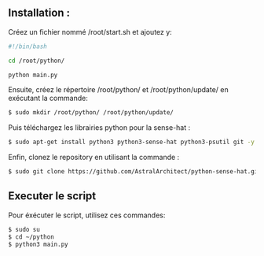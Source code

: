 ## Installation :

Créez un fichier nommé /root/start.sh et ajoutez y:

```sh
#!/bin/bash

cd /root/python/

python main.py
```

Ensuite, créez le répertoire /root/python/  et /root/python/update/ en exécutant la commande:

```sh
$ sudo mkdir /root/python/ /root/python/update/
```

Puis téléchargez les librairies python pour la sense-hat :

```sh
$ sudo apt-get install python3 python3-sense-hat python3-psutil git -y
```

Enfin, clonez le repository en utilisant la commande :

```sh
$ sudo git clone https://github.com/AstralArchitect/python-sense-hat.git /root/python/
```

## Executer le script

Pour éxécuter le script, utilisez ces commandes:

```sh
$ sudo su
$ cd ~/python
$ python3 main.py
```

